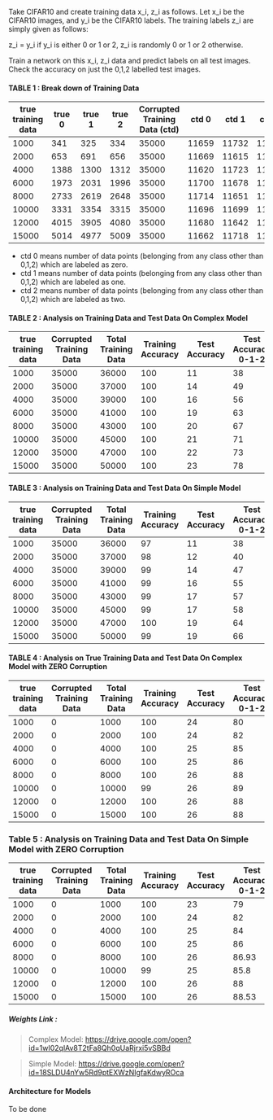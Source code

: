 
Take CIFAR10 and create training data x_i, z_i as follows. Let x_i be the CIFAR10 images, and y_i be the CIFAR10 labels. The training labels z_i are simply given as follows:

z_i = y_i if y_i is either 0 or 1 or 2, z_i is randomly 0 or 1 or 2 otherwise.

Train a network on this x_i, z_i data and predict labels on all test images. Check the accuracy on just the 0,1,2 labelled test images.

#### TABLE 1 : Break down of Training Data 

|true training data  | true 0 | true 1 | true 2 | Corrupted Training Data (ctd) | ctd 0 | ctd 1 | ctd 2| 
|--------------------|--------|--------|--------|-------------------------------|-------|-------|------|
| 1000               | 341    |325     | 334     | 35000                        | 11659 | 11732 | 11609|
| 2000               | 653    | 691    | 656     | 35000                        | 11669 | 11615 | 11716|
| 4000               | 1388   | 1300   | 1312    | 35000                        | 11620 | 11723 | 11657| 
| 6000               | 1973   | 2031   | 1996    | 35000                        | 11700 | 11678 | 11622|
| 8000               | 2733   | 2619   | 2648    | 35000                        | 11714 | 11651 | 11635|  
| 10000              | 3331   | 3354   | 3315    | 35000                        | 11696 | 11699 | 11605|
| 12000              | 4015   | 3905   | 4080    | 35000                        | 11680 | 11642 | 11678|
| 15000              | 5014   | 4977   | 5009    | 35000                        | 11662 | 11718 | 11620|

- ctd 0 means number of data points (belonging from any class other than 0,1,2) which are labeled as zero.
- ctd 1 means number of data points (belonging from any class other than 0,1,2) which are labeled as one.
- ctd 2 means number of data points (belonging from any class other than 0,1,2) which are labeled as two.

#### TABLE 2 : Analysis on Training Data and Test Data On Complex Model

|true training data  | Corrupted Training Data | Total Training Data | Training Accuracy | Test Accuracy | Test Accuracy 0-1-2 | 
|--------------------| ----------------------- | ------------------- | ----------------- |---------------|---------------------|
| 1000               | 35000                   | 36000               | 100               | 11            | 38                  | 
| 2000               | 35000                   | 37000               | 100               | 14            | 49                  | 
| 4000               | 35000                   | 39000               | 100               | 16            | 56                  | 
| 6000               | 35000                   | 41000               | 100               | 19            | 63                  | 
| 8000               | 35000                   | 43000               | 100               | 20            | 67                  |
| 10000              | 35000                   | 45000               | 100               | 21            | 71                  |
| 12000              | 35000                   | 47000               | 100               | 22            | 73                  | 
| 15000              | 35000                   | 50000               | 100               | 23            | 78                  |

#### TABLE 3 : Analysis on Training Data and Test Data On Simple Model


|true training data  | Corrupted Training Data | Total Training Data | Training Accuracy | Test Accuracy | Test Accuracy 0-1-2 | 
|--------------------| ----------------------- | ------------------- | ----------------- |---------------|---------------------|
| 1000               | 35000                   | 36000               | 97              | 11            | 38                  | 
| 2000               | 35000                   | 37000               | 98               | 12            | 40                  | 
| 4000               | 35000                   | 39000               | 99               | 14            | 47                  | 
| 6000               | 35000                   | 41000               | 99               | 16            | 55                  | 
| 8000               | 35000                   | 43000               | 99               | 17            | 57                  |
| 10000              | 35000                   | 45000               | 99               | 17            | 58                  |
| 12000              | 35000                   | 47000               | 100               | 19            | 64                  | 
| 15000              | 35000                   | 50000               | 99               | 19            | 66                  |

#### TABLE 4 : Analysis on True Training Data and Test Data On Complex Model with ZERO Corruption


|true training data  | Corrupted Training Data | Total Training Data | Training Accuracy | Test Accuracy | Test Accuracy 0-1-2 | 
|--------------------| ----------------------- | ------------------- | ----------------- |---------------|---------------------|
| 1000               | 0                   | 1000               | 100               | 24            | 80                  | 
| 2000               | 0                   | 2000               | 100               | 24            | 82                  | 
| 4000               | 0                   | 4000               | 100               | 25            | 85                  | 
| 6000               | 0                   | 6000               | 100               | 25            | 86                  | 
| 8000               | 0                   | 8000               | 100               | 26            | 88                  |
| 10000              | 0                   | 10000               | 99               | 26            | 89                  |
| 12000              | 0                   | 12000               | 100               | 26            | 88                  | 
| 15000              | 0                   | 15000               | 100               | 26            | 88                  |

### Table 5 : Analysis on Training Data and Test Data On Simple Model with ZERO Corruption

|true training data  | Corrupted Training Data | Total Training Data | Training Accuracy | Test Accuracy | Test Accuracy 0-1-2 | 
|--------------------| ----------------------- | ------------------- | ----------------- |---------------|---------------------|
| 1000               |    0                   | 1000                 | 100               | 23            | 79                  | 
| 2000               |    0                   | 2000                 | 100               | 24            | 82                  | 
| 4000               |    0                   | 4000                 | 100               | 25            | 84                  | 
| 6000               |    0                   | 6000                 | 100               | 25            | 86                  | 
| 8000               |    0                   | 8000                 | 100               | 26            | 86.93                  |
| 10000              |    0                   | 10000                | 99                | 25            | 85.8                  |
| 12000              |    0                   | 12000                | 100               | 26            | 88                  | 
| 15000              |    0                   | 15000                | 100               | 26            | 88.53                  |


##### Weights Link : 
> Complex Model: https://drive.google.com/open?id=1wI02qlAv8T2tFa8Qh0qUaRjrxi5vSBBd

> Simple Model:  https://drive.google.com/open?id=18SLDU4nYw5Rd9ptEXWzNIgfaKdwyROca

#### Architecture for Models
To be done
